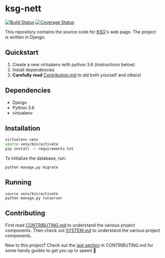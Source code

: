# ksg-nett
[![Build Status](https://travis-ci.org/KSG-IT/ksg-nett.svg?branch=develop)](https://travis-ci.org/KSG-IT/ksg-nett)
[![Coverage Status](https://coveralls.io/repos/github/KSG-IT/ksg-nett/badge.svg?branch=develop)](https://coveralls.io/github/KSG-IT/ksg-nett?branch=develop)

This repository contains the source code for [KSG](https://www.samfundet.no/kafe-og-serveringsgjengen)'s web page. The project is written in Django.

## Quickstart

1. Create a new virtualenv with python 3.6 (instructions below)
2. Install dependencies
3. **Carefully read** [Contribution.md](https://github.com/KSG-IT/ksg-nett/blob/develop/CONTRIBUTING.md) to aid both yourself and others!

## Dependencies
* Django
* Python 3.6
* virtualenv

## Installation

```bash
virtualenv venv
source venv/bin/activate
pip install -r requirements.txt
```

To initialize the database, run:

```
python manage.py migrate
```

## Running

```
source venv/bin/activate
python manage.py runserver
```

## Contributing
First read [CONTRIBUTING.md](https://github.com/KSG-IT/ksg-nett/blob/develop/SYSTEM.md) to understand the various project components. Then check out [SYSTEM.md](https://github.com/KSG-IT/ksg-nett/blob/develop/SYSTEM.md) to understand the various project components.

New to this project? Check out the [last section](https://github.com/KSG-IT/ksg-nett/blob/develop/CONTRIBUTING.md#guides-for-semi-noobs) in CONTRIBUTING.md for some handy guides to get you up to speed 💪
